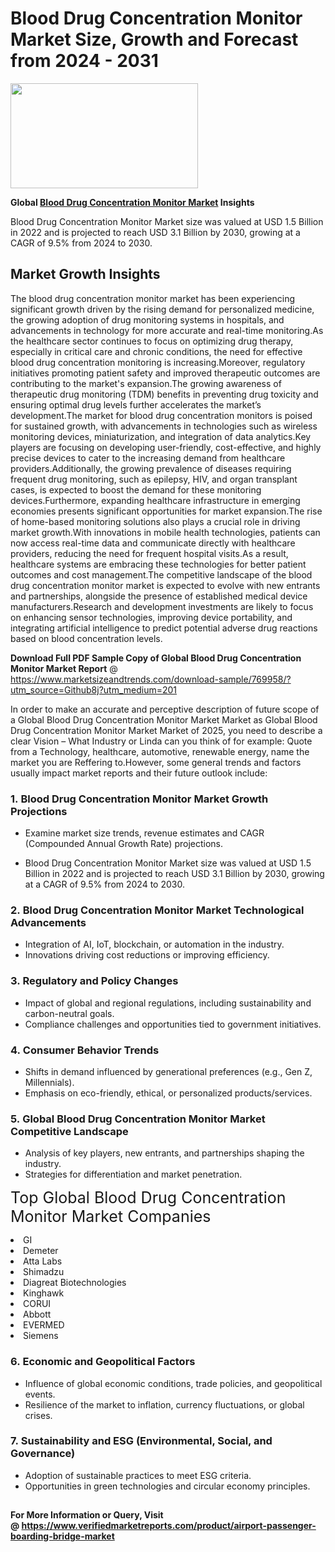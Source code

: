 <H1>Blood Drug Concentration Monitor Market Size, Growth and Forecast from 2024 - 2031</H1><img class="aligncenter size-medium wp-image-584254" src="https://thirdeyenews.in/wp-content/uploads/2024/09/Global-Market-Research-300x168.jpeg" alt="" width="300" height="168" /><p><strong>Global&nbsp;<a href="https://www.marketsizeandtrends.com/download-sample/769958/?utm_source=Github8j?utm_medium=201">Blood Drug Concentration Monitor Market</a> Insights</strong></p><p>Blood Drug Concentration Monitor Market size was valued at USD 1.5 Billion in 2022 and is projected to reach USD 3.1 Billion by 2030, growing at a CAGR of 9.5% from 2024 to 2030.</p><p><h2>Market Growth Insights</h2> The blood drug concentration monitor market has been experiencing significant growth driven by the rising demand for personalized medicine, the growing adoption of drug monitoring systems in hospitals, and advancements in technology for more accurate and real-time monitoring.As the healthcare sector continues to focus on optimizing drug therapy, especially in critical care and chronic conditions, the need for effective blood drug concentration monitoring is increasing.Moreover, regulatory initiatives promoting patient safety and improved therapeutic outcomes are contributing to the market's expansion.The growing awareness of therapeutic drug monitoring (TDM) benefits in preventing drug toxicity and ensuring optimal drug levels further accelerates the market’s development.The market for blood drug concentration monitors is poised for sustained growth, with advancements in technologies such as wireless monitoring devices, miniaturization, and integration of data analytics.Key players are focusing on developing user-friendly, cost-effective, and highly precise devices to cater to the increasing demand from healthcare providers.Additionally, the growing prevalence of diseases requiring frequent drug monitoring, such as epilepsy, HIV, and organ transplant cases, is expected to boost the demand for these monitoring devices.Furthermore, expanding healthcare infrastructure in emerging economies presents significant opportunities for market expansion.The rise of home-based monitoring solutions also plays a crucial role in driving market growth.With innovations in mobile health technologies, patients can now access real-time data and communicate directly with healthcare providers, reducing the need for frequent hospital visits.As a result, healthcare systems are embracing these technologies for better patient outcomes and cost management.The competitive landscape of the blood drug concentration monitor market is expected to evolve with new entrants and partnerships, alongside the presence of established medical device manufacturers.Research and development investments are likely to focus on enhancing sensor technologies, improving device portability, and integrating artificial intelligence to predict potential adverse drug reactions based on blood concentration levels.<p><span class=""><strong>Download Full PDF Sample Copy of Global Blood Drug Concentration Monitor Market Report</strong> @ <a href="https://www.marketsizeandtrends.com/download-sample/769958/?utm_source=Github8j?utm_medium=201" target="_blank">https://www.marketsizeandtrends.com/download-sample/769958/?utm_source=Github8j?utm_medium=201</a></span></p><p>In order to make an accurate and perceptive description of future scope of a Global&nbsp;Blood Drug Concentration Monitor Market Market as Global&nbsp;Blood Drug Concentration Monitor Market Market of 2025, you need to describe a clear Vision &ndash; What Industry or Linda can you think of for example: Quote from a Technology, healthcare, automotive, renewable energy, name the market you are Reffering to.However, some general trends and factors usually impact market reports and their future outlook include:</p><h3>1.&nbsp;<strong>Blood Drug Concentration Monitor Market Growth Projections</strong></h3><ul><li>Examine market size trends, revenue estimates and CAGR (Compounded Annual Growth Rate) projections.</li><li><p>Blood Drug Concentration Monitor Market size was valued at USD 1.5 Billion in 2022 and is projected to reach USD 3.1 Billion by 2030, growing at a CAGR of 9.5% from 2024 to 2030.</p></li></ul><h3>2.&nbsp;<strong>Blood Drug Concentration Monitor Market Technological Advancements</strong></h3><ul><li>Integration of AI, IoT, blockchain, or automation in the industry.</li><li>Innovations driving cost reductions or improving efficiency.</li></ul><h3>3.&nbsp;<strong>Regulatory and Policy Changes</strong></h3><ul><li>Impact of global and regional regulations, including sustainability and carbon-neutral goals.</li><li>Compliance challenges and opportunities tied to government initiatives.</li></ul><h3>4.&nbsp;<strong>Consumer Behavior Trends</strong></h3><ul><li>Shifts in demand influenced by generational preferences (e.g., Gen Z, Millennials).</li><li>Emphasis on eco-friendly, ethical, or personalized products/services.</li></ul><h3>5.&nbsp;<strong>Global Blood Drug Concentration Monitor Market Competitive Landscape</strong></h3><ul><li>Analysis of key players, new entrants, and partnerships shaping the industry.</li><li>Strategies for differentiation and market penetration.</li></ul><p data-pm-slice="1 1 []"><span style="color: inherit; font-family: inherit; font-size: 25px;">Top Global Blood Drug Concentration Monitor Market Companies</span></p><div class="" data-test-id=""><p><li>GI</li><li> Demeter</li><li> Atta Labs</li><li> Shimadzu</li><li> Diagreat Biotechnologies</li><li> Kinghawk</li><li> CORUI</li><li> Abbott</li><li> EVERMED</li><li> Siemens</li></p></div><h3>6.&nbsp;<strong>Economic and Geopolitical Factors</strong></h3><ul><li>Influence of global economic conditions, trade policies, and geopolitical events.</li><li>Resilience of the market to inflation, currency fluctuations, or global crises.</li></ul><h3>7.&nbsp;<strong>Sustainability and ESG (Environmental, Social, and Governance)</strong></h3><ul><li>Adoption of sustainable practices to meet ESG criteria.</li><li>Opportunities in green technologies and circular economy principles.</li></ul><h2><strong style="font-size: 14px;">For More Information or Query, Visit @&nbsp;</strong><a style="background-color: #ffffff; font-size: 14px;" href="https://www.marketsizeandtrends.com/report/blood-drug-concentration-monitor-market/" target="_blank">https://www.verifiedmarketreports.com/product/airport-passenger-boarding-bridge-market</a></h2>
